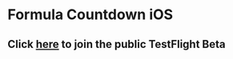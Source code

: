 # Formula Countdown iOS
## Click [here](https://testflight.apple.com/join/1m7CChtW) to join the public TestFlight Beta
